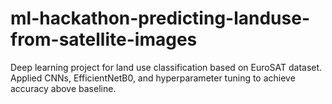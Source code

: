 # ml-hackathon-predicting-landuse-from-satellite-images
Deep learning project for land use classification based on EuroSAT dataset. Applied CNNs, EfficientNetB0, and hyperparameter tuning to achieve accuracy above baseline.
